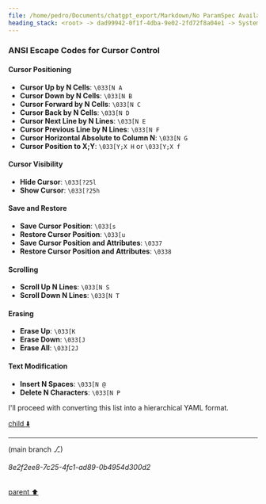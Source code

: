 ```yaml
---
file: /home/pedro/Documents/chatgpt_export/Markdown/No ParamSpec Available.md
heading_stack: <root> -> dad99942-0f1f-4dba-9e02-2fd72f8a04e1 -> System -> 958b6e43-778f-4c79-88fc-d066a7cf90df -> System -> aaa2e994-c802-4cf3-842c-5533a1176f22 -> User -> 9f0c2854-2b94-4ff5-a675-13553ec0e0e8 -> Assistant -> 6c19a463-bae2-4a48-bdbc-85cc7cfd53bb -> Tool -> eb2cd2fb-58e5-459e-96e0-722fcd9c674f -> Assistant -> aaa292bc-ed3a-48ba-9c8e-2e8e7547b2ae -> User -> 60c029bf-2cb5-4845-8273-0b3ed78b13e8 -> Assistant -> aaa2874c-c2c4-425a-b2bf-4aad055089c3 -> User -> 76ce0814-52dd-400c-993b-cb1ca0f29863 -> Assistant -> 2a2229e8-9fb6-44d6-a5f1-34d925bbed85 -> Tool -> c18f6738-9091-40ca-833c-3aaa0e193e60 -> Assistant -> 21c42781-065c-4772-9c46-ffb387433ec9 -> Assistant -> aaa23e56-62bb-4050-aa00-a7c28fd14827 -> User -> 1131b2ec-ad6f-4b0f-8c2a-a584eaa695ce -> Assistant -> CIELAB -> CIE XYZ -> aaa293fd-2f16-4ef2-b0a1-456259823b50 -> User -> 0a42b66d-b93f-4522-95b3-f61f3dc0e695 -> Assistant -> dea296ac-6ae7-487a-b8b5-2cae906092ec -> Tool -> 4952cf67-eb49-4fab-af41-0d1be8ca665a -> Assistant -> aaa279b8-4797-4641-8eee-4f489a4e4d5b -> User -> aaa24466-7c1e-45ee-8858-48fb25dec843 -> User -> d094c262-9c72-42d1-87c3-39801d1e77d2 -> Assistant -> aaa2a396-d91d-4a09-b45f-9dd21d41a9a0 -> User -> 646ed682-3b4e-4645-9cf1-ab9aedc228c1 -> Assistant -> Installation -> Code Example -> aaa2b416-822c-44b4-a516-96fd56660e7d -> User -> 58273d21-3231-4a63-ae06-71ac9d69e3d9 -> Assistant -> aaa27fcd-a5a0-4c7d-8755-43e5e968d2a8 -> User -> 1e09afaa-2d87-47ab-960e-bb1edb5d6913 -> Assistant -> aaa2192f-cfa6-4654-8823-9253d29ffeaa -> User -> 41869692-504e-47db-8e62-fef73a04e662 -> Assistant -> 9374b3f7-9d6c-42ed-b260-9e3c3addd01c -> Tool -> b992dfa7-126d-4c80-a0e0-d4c0b70f4464 -> Assistant -> 78e6f98f-9d5e-4b01-a373-fe799c2f2cca -> Assistant -> aaa23bd2-1802-4f6c-a56e-254ca1b418ca -> User -> b9056303-45a1-4723-9888-afa1b3241536 -> Assistant -> ANSI Escape Codes for Cursor Control
---
```

### ANSI Escape Codes for Cursor Control

#### Cursor Positioning
- **Cursor Up by N Cells**: `\033[N A`
- **Cursor Down by N Cells**: `\033[N B`
- **Cursor Forward by N Cells**: `\033[N C`
- **Cursor Back by N Cells**: `\033[N D`
- **Cursor Next Line by N Lines**: `\033[N E`
- **Cursor Previous Line by N Lines**: `\033[N F`
- **Cursor Horizontal Absolute to Column N**: `\033[N G`
- **Cursor Position to X;Y**: `\033[Y;X H` or `\033[Y;X f`

#### Cursor Visibility
- **Hide Cursor**: `\033[?25l`
- **Show Cursor**: `\033[?25h`

#### Save and Restore
- **Save Cursor Position**: `\033[s`
- **Restore Cursor Position**: `\033[u`
- **Save Cursor Position and Attributes**: `\0337`
- **Restore Cursor Position and Attributes**: `\0338`

#### Scrolling
- **Scroll Up N Lines**: `\033[N S`
- **Scroll Down N Lines**: `\033[N T`

#### Erasing
- **Erase Up**: `\033[K`
- **Erase Down**: `\033[J`
- **Erase All**: `\033[2J`
  
#### Text Modification
- **Insert N Spaces**: `\033[N @`
- **Delete N Characters**: `\033[N P`

I'll proceed with converting this list into a hierarchical YAML format.

[child ⬇️](#8e2f2ee8-7c25-4fc1-ad89-0b4954d300d2)

---

(main branch ⎇)
###### 8e2f2ee8-7c25-4fc1-ad89-0b4954d300d2
[parent ⬆️](#b9056303-45a1-4723-9888-afa1b3241536)
